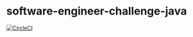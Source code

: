 # software-engineer-challenge-java
[![CircleCI](https://circleci.com/gh/miseyu/software-engineer-challenge-java/tree/master.svg?style=svg)](https://circleci.com/gh/miseyu/software-engineer-challenge-java/tree/master)
